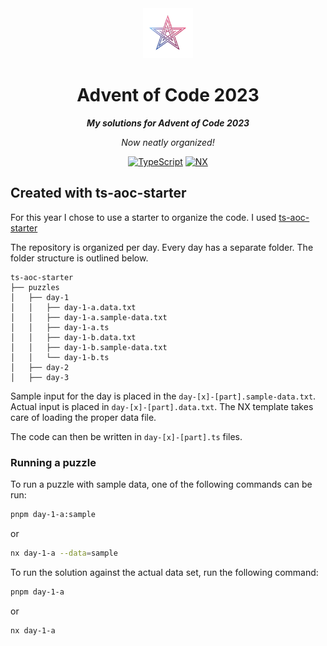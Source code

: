 <div align="center">
    <a href="https://adventofcode.com">
        <img src="public/logo.png" alt="Logo" width="80" height="80">
    </a>
    <h1>Advent of Code 2023</h1>
    <p><b><i>My solutions for Advent of Code 2023</i></b></p>
    <p><i>Now neatly organized!</i></p>

[![TypeScript](https://img.shields.io/badge/typescript-%23007ACC.svg?style=for-the-badge&logo=typescript&logoColor=white)](https://typescriptlang.org)
[![NX](https://img.shields.io/badge/nx-143055?style=for-the-badge&logo=nx&logoColor=white)](https://nx.dev)

</div>


## Created with ts-aoc-starter
For this year I chose to use a starter to organize the code.
I used [ts-aoc-starter](https://github.com/nrwl/ts-aoc-starter)

The repository is organized per day. Every day has a separate folder. The folder structure is outlined below.

```file-tree
ts-aoc-starter
├── puzzles
│   ├── day-1
│   │   ├── day-1-a.data.txt
│   │   ├── day-1-a.sample-data.txt
│   │   ├── day-1-a.ts
│   │   ├── day-1-b.data.txt
│   │   ├── day-1-b.sample-data.txt
│   │   └── day-1-b.ts
│   ├── day-2
│   ├── day-3
```

Sample input for the day is placed in the `day-[x]-[part].sample-data.txt`. Actual input is placed in `day-[x]-[part].data.txt`.
The NX template takes care of loading the proper data file.

The code can then be written in `day-[x]-[part].ts` files.

### Running a puzzle
To run a puzzle with sample data, one of the following commands can be run:

```bash
pnpm day-1-a:sample
```

or

```bash
nx day-1-a --data=sample
```
To run the solution against the actual data set, run the following command:

```bash
pnpm day-1-a
```

or

```bash
nx day-1-a
```
